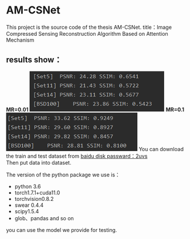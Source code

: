 # AM-CSNet
This project is the source code of the thesis AM-CSNet. 
title：Image Compressed Sensing Reconstruction Algorithm Based on Attention Mechanism
## results show：
**MR=0.01**
![MR=0.01](res_images/1.PNG)
**MR=0.1**
![MR=0.1](res_images/10.PNG)
You can download the train and test dataset from [baidu disk passward：2uvs](https://pan.baidu.com/s/1ooh9He3cZX2xHwTjr6-1Vg)  
Then put data into dataset.

The version of the python package we use is：  
- python 3.6  
- torch1.7.1+cuda11.0  
- torchvision0.8.2  
- swear 0.4.4  
- scipy1.5.4  
- glob、pandas and so on  

you can use the model we provide for testing. 
